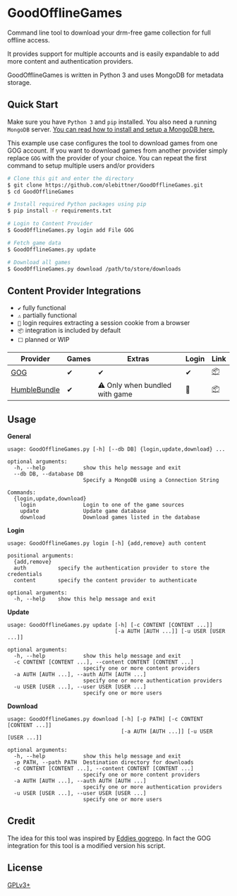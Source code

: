 # GoodOfflineGames

Command line tool to download your drm-free game collection for full offline access.

It provides support for multiple accounts and is easily expandable to
add more content and authentication providers.

GoodOfflineGames is written in Python 3 and uses MongoDB for metadata storage.

## Quick Start
Make sure you have `Python 3` and `pip` installed. You also need a running
`MongoDB` server. [You can read how to install and setup a MongoDB here.](https://docs.mongodb.com/manual/administration/install-community/)

This example use case configures the tool to download games from one GOG
account. If you want to download games from another provider simply 
replace `GOG` with the provider of your choice.
You can repeat the first command to setup multiple users and/or 
providers
```bash
# Clone this git and enter the directory
$ git clone https://github.com/olebittner/GoodOfflineGames.git
$ cd GoodOfflineGames

# Install required Python packages using pip
$ pip install -r requirements.txt

# Login to Content Provider
$ GoodOfflineGames.py login add File GOG

# Fetch game data
$ GoodOfflineGames.py update

# Download all games
$ GoodOfflineGames.py download /path/to/store/downloads
```
## Content Provider Integrations

- `✔` fully functional
- `⚠` partially functional
- `🍪` login requires extracting a session cookie from a browser
- `📦` integration is included by default
- `⬜` planned or WIP 

| Provider          | Games | Extras                            | Login  | Link         |
|-------------------|-------|-----------------------------------|--------|--------------|
| [GOG]             | ✔     | ✔                                 | ✔     | [📦][iGOG]     |
| [HumbleBundle]    | ✔     | ⚠ Only when bundled with game     | 🍪     | [📦][iHB]      |

[GOG]: https://www.gog.com/
[HumbleBundle]: https://www.humblebundle.com/

[iGOG]: sources/GOG.py
[iHB]: sources/HumbleBundle.py
## Usage
**General**
```
usage: GoodOfflineGames.py [-h] [--db DB] {login,update,download} ...

optional arguments:
  -h, --help            show this help message and exit
  --db DB, --database DB
                        Specify a MongoDB using a Connection String

Commands:
  {login,update,download}
    login               Login to one of the game sources
    update              Update game database
    download            Download games listed in the database
```
**Login**
```
usage: GoodOfflineGames.py login [-h] {add,remove} auth content

positional arguments:
  {add,remove}
  auth          specify the authentication provider to store the credentials
  content       specify the content provider to authenticate

optional arguments:
  -h, --help    show this help message and exit
```
**Update**
```
usage: GoodOfflineGames.py update [-h] [-c CONTENT [CONTENT ...]]
                                  [-a AUTH [AUTH ...]] [-u USER [USER ...]]

optional arguments:
  -h, --help            show this help message and exit
  -c CONTENT [CONTENT ...], --content CONTENT [CONTENT ...]
                        specify one or more content providers
  -a AUTH [AUTH ...], --auth AUTH [AUTH ...]
                        specify one or more authentication providers
  -u USER [USER ...], --user USER [USER ...]
                        specify one or more users
```
**Download**
```
usage: GoodOfflineGames.py download [-h] [-p PATH] [-c CONTENT [CONTENT ...]]
                                    [-a AUTH [AUTH ...]] [-u USER [USER ...]]

optional arguments:
  -h, --help            show this help message and exit
  -p PATH, --path PATH  Destination directory for downloads
  -c CONTENT [CONTENT ...], --content CONTENT [CONTENT ...]
                        specify one or more content providers
  -a AUTH [AUTH ...], --auth AUTH [AUTH ...]
                        specify one or more authentication providers
  -u USER [USER ...], --user USER [USER ...]
                        specify one or more users
```

## Credit
The idea for this tool was inspired by [Eddies gogrepo](https://github.com/eddie3/gogrepo).
In fact the GOG integration for this tool is a modified version his script.

## License
[GPLv3+](./LICENSE)